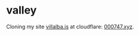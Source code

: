 # valley
Cloning my site [villalba.is](https://villalba.is) at cloudflare: [000747.xyz](https://0007407.xyz). 

